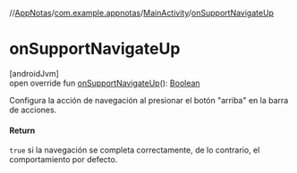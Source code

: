 //[AppNotas](../../../index.md)/[com.example.appnotas](../index.md)/[MainActivity](index.md)/[onSupportNavigateUp](on-support-navigate-up.md)

# onSupportNavigateUp

[androidJvm]\
open override fun [onSupportNavigateUp](on-support-navigate-up.md)(): [Boolean](https://kotlinlang.org/api/latest/jvm/stdlib/kotlin-stdlib/kotlin/-boolean/index.html)

Configura la acción de navegación al presionar el botón &quot;arriba&quot; en la barra de acciones.

#### Return

`true` si la navegación se completa correctamente, de lo contrario, el comportamiento por defecto.
